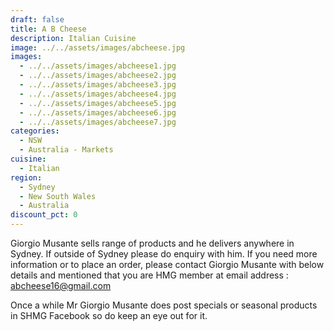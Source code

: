 ```yaml
---
draft: false
title: A B Cheese
description: Italian Cuisine
image: ../../assets/images/abcheese.jpg
images:
  - ../../assets/images/abcheese1.jpg
  - ../../assets/images/abcheese2.jpg
  - ../../assets/images/abcheese3.jpg
  - ../../assets/images/abcheese4.jpg
  - ../../assets/images/abcheese5.jpg
  - ../../assets/images/abcheese6.jpg
  - ../../assets/images/abcheese7.jpg
categories:
  - NSW
  - Australia - Markets
cuisine:
  - Italian
region:
  - Sydney
  - New South Wales
  - Australia
discount_pct: 0
---
```


Giorgio Musante sells range of products and he delivers anywhere in Sydney. If outside of Sydney please do enquiry with him. If you need more information or to place an order, please contact Giorgio Musante with below details and mentioned that you are HMG member at email address : abcheese16@gmail.com

Once a while Mr Giorgio Musante does post specials or seasonal products in SHMG Facebook so do keep an eye out for it.
